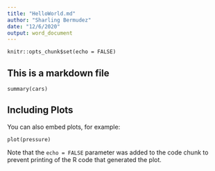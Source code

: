 ```yaml
---
title: "HelloWorld.md"
author: "Sharling Bermudez"
date: "12/6/2020"
output: word_document
---
```


```{r setup, include=FALSE}
knitr::opts_chunk$set(echo = FALSE)
```

## This is a markdown file


```{r cars}
summary(cars)
```

## Including Plots

You can also embed plots, for example:

```{r pressure, echo=FALSE}
plot(pressure)
```

Note that the `echo = FALSE` parameter was added to the code chunk to prevent printing of the R code that generated the plot.
